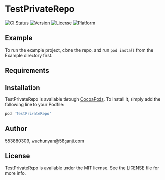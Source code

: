 # TestPrivateRepo

[![CI Status](https://img.shields.io/travis/553880309/TestPrivateRepo.svg?style=flat)](https://travis-ci.org/553880309/TestPrivateRepo)
[![Version](https://img.shields.io/cocoapods/v/TestPrivateRepo.svg?style=flat)](https://cocoapods.org/pods/TestPrivateRepo)
[![License](https://img.shields.io/cocoapods/l/TestPrivateRepo.svg?style=flat)](https://cocoapods.org/pods/TestPrivateRepo)
[![Platform](https://img.shields.io/cocoapods/p/TestPrivateRepo.svg?style=flat)](https://cocoapods.org/pods/TestPrivateRepo)

## Example

To run the example project, clone the repo, and run `pod install` from the Example directory first.

## Requirements

## Installation

TestPrivateRepo is available through [CocoaPods](https://cocoapods.org). To install
it, simply add the following line to your Podfile:

```ruby
pod 'TestPrivateRepo'
```

## Author

553880309, wuchunyan@58ganji.com

## License

TestPrivateRepo is available under the MIT license. See the LICENSE file for more info.
